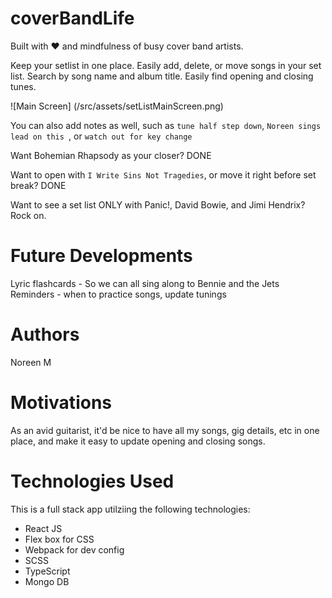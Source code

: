 # coverBandLife 


Built with :heart: and mindfulness of busy cover band artists.

Keep your setlist in one place. Easily add, delete, or move songs in your set list. Search by song name and album title. Easily find opening and closing tunes.

![Main Screen] (/src/assets/setListMainScreen.png)



You can also add notes as well, such as  `tune half step down`, `Noreen sings lead on this `, or `watch out for key change` 

Want Bohemian Rhapsody as your closer? DONE

Want to open with `I Write Sins Not Tragedies`, or move it right before set break? DONE

Want to see a set list ONLY with Panic!, David Bowie, and Jimi Hendrix? Rock on. 

# Future Developments 

Lyric flashcards - So we can all sing along to Bennie and the Jets 
Reminders - when to practice songs, update tunings


# Authors 
Noreen M 

# Motivations 
As an avid guitarist, it'd be nice to have all my songs, gig details, etc in one place, and make it easy to update opening and closing songs.

# Technologies Used 

This is a full stack app utilziing the following technologies:

* React JS 
* Flex box for CSS
* Webpack for dev config 
* SCSS 
* TypeScript
* Mongo DB
